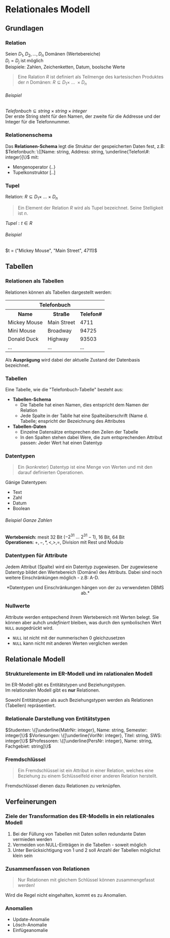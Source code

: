 # Relationales Modell

## Grundlagen

### Relation
Seien $D_{1}, D_{2},...,D_{n}$ Domänen (Wertebereiche)  
$D_{i} = D_{j}$ ist möglich  
Beispiele: Zahlen, Zeichenketten, Datum, boolsche Werte

>Eine Ralation $R$ ist definiert als Teilmenge des kartesischen Produktes der $n$ Domänen: $R \subseteq D_{1} \times\ ...\ \times D_{n}$

###### Beispiel
$Telefonbuch \subseteq string \times string \times integer$  
Der erste String steht für den Namen, der zweite für die Addresse und der Integer für die Telefonnummer.

### Relationenschema
Das **Relationen-Schema** legt die Struktur der gespeicherten Daten fest, z.B:  
$Telefonbuch: \{[Name: string, Address: string, \underline{Telefon\#: integer}]\}$ mit:

- Mengenoperator {..}
- Tupelkonstruktor [..]

### Tupel

Relation: $R \subseteq D_{1} \times\ ...\ \times\ D_{n}$

>Ein Element der Relation $R$ wird als Tupel bezeichnet. Seine Stelligkeit ist $n$.

$Tupel: t \in R$  
###### Beispiel
$t = ("Mickey Mouse", "Main Street", 4711)$

## Tabellen

### Relationen als Tabellen
Relationen können als Tabellen dargestellt werden:
<center>
	<table>
		<tr>
			<th colspan=3;">Telefonbuch</th>
		</tr>
		<tr>
			<th>Name</th>
			<th>Straße</th>
			<th>Telefon#</th>
		</tr>
		<tr>
			<td>Mickey Mouse</td>
			<td>Main Street</td>
			<td>4711</td>
		</tr>
		<tr>
			<td>Mini Mouse</td>
			<td>Broadway</td>
			<td>94725</td>
		</tr>
		<tr>
			<td>Donald Duck</td>
			<td>Highway</td>
			<td>93503</td>
		</tr>
		<tr>
			<td>...</td>
			<td>...</td>
			<td>...</td>
		</tr>
	</table>
</center>

Als **Ausprägung** wird dabei der aktuelle Zustand der Datenbasis bezeichnet.

### Tabellen

Eine Tabelle, wie die "Telefonbuch-Tabelle" besteht aus:  

- **Tabellen-Schema**
	- Die Tabelle hat einen Namen, dies entspricht dem Namen der Relation
	- Jede Spalte in der Tablle hat eine Spalteüberschrift (Name d. Tabelle; 	enspricht der Bezeichnung des Attributes 
- **Tabellen-Daten**
	- Einzelne Datensätze entsprechen den Zeilen der Tabelle
	- In den Spalten stehen dabei Were, die zum entsprechenden Attribut passen: 	Jeder Wert hat einen Datentyp


### Datentypen
> Ein (konkreter) Datentyp ist eine Menge von Werten und mit den darauf definierten Operationen.

Gänige Datentypen:

- Text
- Zahl
- Datum
- Boolean

###### Beispiel Ganze Zahlen

**Wertebereich:** mesit 32 Bit ($-2^{31}\ ...\ 2^{31}-1$), 16 Bit, 64 Bit  
**Operationen:** $+,-,*,<,>,=$, Division mit Rest und Modulo

### Datentypen für Attribute

Jedem Attribut (Spalte) wird ein Datentyp zugewiesen.
Der zugewiesene Datentyp bildet den Wertebereich (Domäne) des Attributs. Dabei sind noch weitere Einschränküngen möglich - z.B: A-D.  
<center>*Datentypen und Einschränkungen hängen von der zu verwendeten DBMS ab.*</center>

### Nullwerte
Attribute werden entspechend ihrem Wertebereich mit Werten belegt. Sie können aber auhch *undefiniert* bleiben, was durch den symbolischen Wert ```NULL``` ausgedrückt wird.

* ```NULL``` ist nicht mit der nummerischen 0 gleichzusetzen
* ```NULL``` kann nicht mit anderen Werten verglichen werden

## Relationale Modell

### Strukturelemente im ER-Modell und im ralationalen Modell
Im ER-Modell gibt es Entitätstypen und Beziehungstypen.  
Im relationalen Modell gibt es **nur** Relationen.

Sowohl Entitätstypen als auch Beziehungstypen werden als Relationen (Tabellen) repräsentiert.

### Relationale Darstellung von Entitätstypen

$Studenten: \{[\underline{MatrNr: integer}, Name: string, Semester: integer]\}$
$Vorlesungen: \{[\underline{VorlNr: integer}, Titel: string, SWS: integer]\}$
$Professoren: \{[\underline{PersNr: integer}, Name: string, Fachgebiet: string]\}$

### Fremdschlüssel
>Ein Fremdschlüssel ist ein Attribut in einer Relation, welches eine Beziehung zu einem Schlüsselfeld einer anderen Relation herstellt.

Fremdschlüssel dienen dazu Relationen zu verknüpfen.

## Verfeinerungen

### Ziele der Transformation des ER-Modells in ein relationales Modell

1. Bei der Füllung von Tabellen mit Daten sollen redundante Daten vermieden 	werden
2. Vermeiden von NULL-Einträgen in die Tabellen - soweit möglich
3. Unter Berücksichtigung von 1 und 2 soll Anzahl der Tabellen möglichst klein sein

### Zusammenfassen von Relationen
> Nur Relationen mit gleichem Schlüssel können zusammengefasst werden!

Wird die Regel nicht eingehalten, kommt es zu Anomalien.

### Anomalien

* Update-Anomalie
* Lösch-Anomalie
* Einfügeanomalie